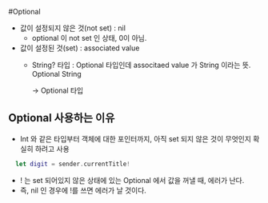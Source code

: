 #Optional

- 값이 설정되지 않은 것(not set) : nil
  - optional 이 not set 인 상태, 0이 아님.
- 값이 설정된 것(set) : associated value
  - String? 타입 : Optional 타입인데 associtaed value 가 String 이라는 뜻. Optional String
  
    -> Optional 타입

## Optional 사용하는 이유
- Int 와 같은 타입부터 객체에 대한 포인터까지, 아직 set 되지 않은 것이 무엇인지 확실히 하려고 사용
  
```swift
  let digit = sender.currentTitle!
```
- ! 는 set 되어있지 않은 상태에 있는 Optional 에서 값을 꺼낼 때, 에러가 난다. 
 - 즉, nil 인 경우에 !를 쓰면 에러가 날 것이다.
